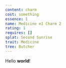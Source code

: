```yaml
---
content: charm
cost: something
essence: 1
name: Medicine e1 Charm 2
rating: 1
requires: []
splat: Second Sunrise
trait: Medicine
tree: Butcher
---
```


Hello **world**!

